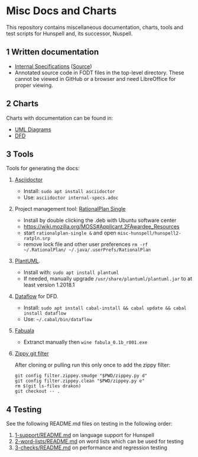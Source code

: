 # Misc Docs and Charts

This repository contains miscellaneous documentation, charts, tools and test scripts for Hunspell and, its successor, Nuspell.


## 1 Written documentation

* [Internal Specifications](internal-specs.html) ([Source](internal-specs.adoc))
* Annotated source code in FODT files in the top-level directory. These cannot be viewed in GitHub or a browser and need LibreOffice for proper viewing.

## 2 Charts

Charts with documentation can be found in:

* [UML Diagrams](uml/README.md)
* [DFD](dfd/)


## 3 Tools

Tools for generating the docs:

1.  [Asciidoctor](http://asciidoctor.org/)
      - Install: `sudo apt install asciidoctor`
      - Use: `asciidoctor internal-specs.adoc`
2.  Project management tool: [RationalPlan
    Single](https://www.rationalplan.com/on-premise/#single)
      - Install by double clicking the .deb with Ubuntu software center
      - <https://wiki.mozilla.org/MOSS#Applicant.2FAwardee_Resources>
      - start `rationalplan-single &` and open
        `misc-hunspell/hunspell2-ratpln.srp`
      - remove lock file and other user preferences `rm -rf
        ~/.RationalPlan/ ~/.java/.userPrefs/RationalPlan`
3.  [PlantUML](http://plantuml.com/).
      - Install with: `sudo apt install plantuml`
      - If needed, manually upgrade `/usr/share/plantuml/plantuml.jar` to at least version 1.2018.1
4.  [Dataflow](https://github.com/sonyxperiadev/dataflow) for DFD.
      - Install: `sudo apt install cabal-install && cabal update &&
        cabal install dataflow`
      - Use: `~/.cabal/bin/dataflow`
5.  [Fabuala](http://drakon.su/programma_fabula_._redaktor_drakon-sxem)
      - Extranct manually then `wine fabula_0.1b_r001.exe`
6.  [Zippy git filter](https://bitbucket.org/sippey/zippey)

    After cloning or pulling run this only once to add the zippy filter:

        git config filter.zippey.smudge "$PWD/zippey.py d"
        git config filter.zippey.clean "$PWD/zippey.py e"
        rm $(git ls-files drakon)
        git checkout -- .


## 4 Testing

See the following README.md files on testing in the following order:
1. [1-support/README.md](1-support/README.md) on language support for Hunspell
2. [2-word-lists/README.md](2-word-lists/README.md) on word lists which can be used for testing
3. [3-checks/README.md](3-checks/README.md) on performance and regression testing
